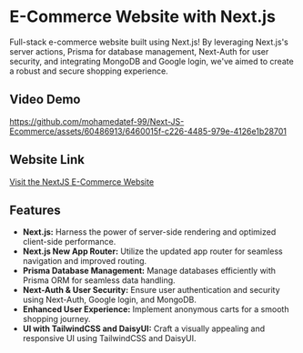 # E-Commerce Website with Next.js

Full-stack e-commerce website built using Next.js! By leveraging Next.js's server actions, Prisma for database management, Next-Auth for user security, and integrating MongoDB and Google login, we've aimed to create a robust and secure shopping experience.

## Video Demo



https://github.com/mohamedatef-99/Next-JS-Ecommerce/assets/60486913/6460015f-c226-4485-979e-4126e1b28701


## Website Link

[Visit the NextJS E-Commerce Website](https://nextjs-ecommerce-ma.netlify.app/)

## Features

- **Next.js:** Harness the power of server-side rendering and optimized client-side performance.
- **Next.js New App Router:** Utilize the updated app router for seamless navigation and improved routing.
- **Prisma Database Management:** Manage databases efficiently with Prisma ORM for seamless data handling.
- **Next-Auth & User Security:** Ensure user authentication and security using Next-Auth, Google login, and MongoDB.
- **Enhanced User Experience:** Implement anonymous carts for a smooth shopping journey.
- **UI with TailwindCSS and DaisyUI:** Craft a visually appealing and responsive UI using TailwindCSS and DaisyUI.

